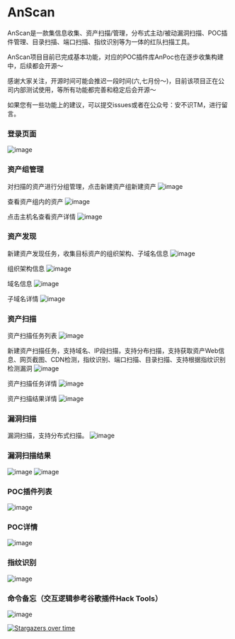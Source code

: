 # AnScan
AnScan是一款集信息收集、资产扫描/管理，分布式主动/被动漏洞扫描、POC插件管理、目录扫描、端口扫描、指纹识别等为一体的红队扫描工具。

AnScan项目目前已完成基本功能，对应的POC插件库AnPoc也在逐步收集构建中，后续都会开源～

感谢大家关注，开源时间可能会推迟一段时间(六,七月份～)，目前该项目正在公司内部测试使用，等所有功能都完善和稳定后会开源～

如果您有一些功能上的建议，可以提交issues或者在公众号：安不识TM，进行留言。

### 登录页面
![image](https://user-images.githubusercontent.com/29480790/154806457-83785b72-8f02-4b61-975c-f87379a807f2.png)

### 资产组管理
对扫描的资产进行分组管理，点击新建资产组新建资产
![image](https://user-images.githubusercontent.com/29480790/167071806-67309760-2d52-4fe7-a5db-4989be2b2a70.png)

查看资产组内的资产
![image](https://user-images.githubusercontent.com/29480790/167072237-e5af9083-a68e-45e0-9e41-734df9a9cb34.png)

点击主机名查看资产详情
![image](https://user-images.githubusercontent.com/29480790/167073396-0513c41d-68ce-4514-874c-dec841ff5d5f.png)

### 资产发现
新建资产发现任务，收集目标资产的组织架构、子域名信息
![image](https://user-images.githubusercontent.com/29480790/167073217-4a5950c2-24ca-4d3d-8b07-78876a49d4ed.png)

组织架构信息
![image](https://user-images.githubusercontent.com/29480790/167082126-157239d5-2d4d-435b-966a-ed8f94237d82.png)

域名信息
![image](https://user-images.githubusercontent.com/29480790/167072643-1fe4f99e-87b2-4077-bb82-3297b5b1d04b.png)

子域名详情
![image](https://user-images.githubusercontent.com/29480790/167073052-56fa0093-0fd0-4fdf-9342-dce1b201c13e.png)

### 资产扫描
资产扫描任务列表
![image](https://user-images.githubusercontent.com/29480790/167073268-2addf956-7f5b-4f13-bf37-496bc34c4703.png)

新建资产扫描任务，支持域名、IP段扫描，支持分布扫描，支持获取资产Web信息、网页截图、CDN检测，指纹识别、端口扫描、目录扫描、支持根据指纹识别检测漏洞
![image](https://user-images.githubusercontent.com/29480790/167073286-79a5fb19-cbf8-4a2a-a3ea-e1632e0236c0.png)

资产扫描任务详情
![image](https://user-images.githubusercontent.com/29480790/167073509-fa8cb4d6-6b5a-48a9-8fc7-edaf8f4fafcf.png)

资产扫描结果详情
![image](https://user-images.githubusercontent.com/29480790/167073396-0513c41d-68ce-4514-874c-dec841ff5d5f.png)

### 漏洞扫描

漏洞扫描，支持分布式扫描。
![image](https://user-images.githubusercontent.com/29480790/150317609-e5aaa6ba-e62d-45be-aae9-7bb775d20f6a.png)

### 漏洞扫描结果
![image](https://user-images.githubusercontent.com/29480790/150317267-fdc9284d-feac-48d4-878b-325a2c2f5013.png)
![image](https://user-images.githubusercontent.com/29480790/154090129-c4871a16-e8c1-4c3d-b39c-7b43ef0c92f1.png)

### POC插件列表
![image](https://user-images.githubusercontent.com/29480790/167084217-92234909-7902-4a0e-8d94-e833f3eb6325.png)

### POC详情
![image](https://user-images.githubusercontent.com/29480790/167084394-de9d6136-0072-4f98-93b7-c9880903e126.png)

### 指纹识别
![image](https://user-images.githubusercontent.com/29480790/167085155-00630861-91bc-4b66-8aa7-f0789ff5be0e.png)

### 命令备忘（交互逻辑参考谷歌插件Hack Tools）
![image](https://user-images.githubusercontent.com/29480790/167073614-fc797f81-fdf2-4c12-b87a-c5ef6e30dcb2.png)


[![Stargazers over time](https://starchart.cc/Arbor01/AnScan.svg)](https://starchart.cc/Arbor01/AnScan)
